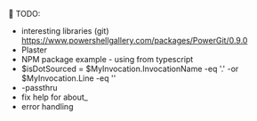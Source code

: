 📝 TODO:

* interesting libraries (git) https://www.powershellgallery.com/packages/PowerGit/0.9.0
* Plaster
* NPM package example - using from typescript
* $isDotSourced = $MyInvocation.InvocationName -eq '.' -or $MyInvocation.Line -eq ''
* -passthru
* fix help for about_
* error handling
